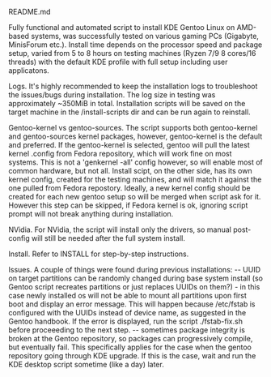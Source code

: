 ﻿README.md

Fully functional and automated script to install KDE Gentoo Linux on AMD-based systems, was successfully tested on various gaming PCs (Gigabyte, MinisForum etc.).  Install time depends on the processor speed and package setup, varied from 5 to 8 hours on testing machines (Ryzen 7/9 8 cores/16 threads) with the default KDE profile with full setup including user applicatons.

Logs.
It's highly recommended to keep the installation logs to troubleshoot the issues/bugs during installation. The log size in testing was approximately ~350MiB in total. Installation scripts will be saved on the target machine in the /install-scripts dir and can be run again to reinstall.

Gentoo-kernel vs gentoo-sources.
The script supports both gentoo-kernel and gentoo-sources kernel packages, however, gentoo-kernel is the default and preferred. If the gentoo-kernel is selected, gentoo will pull the latest kernel .config from Fedora repository, which will work fine on most systems. This is not a 'genkernel -all' config however, so will enable most of common hardware, but not all. Install scipt, on the other side, has its own kernel config, created for the testing machines, and will match it against the one pulled from Fedora repostory. Ideally, a new kernel config should be created for each new gentoo setup so will be merged when script ask for it. However this step can be skipped, if Fedora kernel is ok, ignoring script prompt will not break anything during installation.

NVidia.
For NVidia, the script will install only the drivers, so manual post-config will still be needed after the full system install.

Install.
Refer to INSTALL for step-by-step instructions.

Issues.
A couple of things were found during previous installations:
-- UUID on target partitions can be randomly changed during base system install (so Gentoo script recreates partitions or just replaces UUIDs on them?) - in this case newly installed os will not be able to mount all partitions upon first boot and display an error message. This will happen because /etc/fstab is configured with the UUIDs instead of device name, as suggested in the Gentoo handbook. If the error is displayed, run the script ./fstab-fix.sh before proceeeding to the next step.
-- sometimes package integrity is broken at the Gentoo repository, so packages can progressively compile, but eventually fail. This specifically applies for the case when the gentoo repository going through KDE upgrade. If this is the case, wait and run the KDE desktop script sometime (like a day) later.
